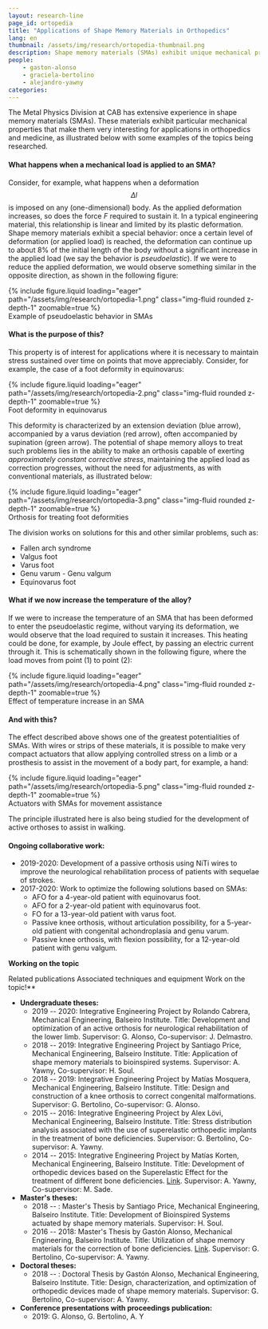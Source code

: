 ```yaml
---
layout: research-line
page_id: ortopedia
title: "Applications of Shape Memory Materials in Orthopedics"
lang: en
thumbnail: /assets/img/research/ortopedia-thumbnail.png
description: Shape memory materials (SMAs) exhibit unique mechanical properties suitable for orthopedic and medical applications. When deformed, SMAs can sustain large strains with minimal load increase, showing pseudoelastic behavior. This property allows for constant corrective stress in orthoses, aiding in the treatment of conditions like equinovarus foot deformity.
people:
    - gaston-alonso
    - graciela-bertolino
    - alejandro-yawny
categories: 
---
```




The Metal Physics Division at CAB has extensive experience in shape memory materials (SMAs). These materials exhibit particular mechanical properties that make them very interesting for applications in orthopedics and medicine, as illustrated below with some examples of the topics being researched.

#### What happens when a mechanical load is applied to an SMA?

Consider, for example, what happens when a deformation $$\Delta l$$ is imposed on any (one-dimensional) body. As the applied deformation increases, so does the force $F$ required to sustain it. In a typical engineering material, this relationship is linear and limited by its plastic deformation. Shape memory materials exhibit a special behavior: once a certain level of deformation (or applied load) is reached, the deformation can continue up to about 8% of the initial length of the body without a significant increase in the applied load (we say the behavior is _pseudoelastic_). If we were to reduce the applied deformation, we would observe something similar in the opposite direction, as shown in the following figure:

<div class="row justify-content-sm-center">
    <div class="col-sm-4
                ">
        {% include figure.liquid 
        loading="eager" 
        path="/assets/img/research/ortopedia-1.png" 
        class="img-fluid rounded z-depth-1" 
        zoomable=true %}
    </div>
</div>
<div class="caption">
Example of pseudoelastic behavior in SMAs
</div>

#### What is the purpose of this?

This property is of interest for applications where it is necessary to maintain stress sustained over time on points that move appreciably. Consider, for example, the case of a foot deformity in equinovarus:

<div class="row justify-content-sm-center">
    <div class="col-sm-4
                ">
        {% include figure.liquid 
        loading="eager" 
        path="/assets/img/research/ortopedia-2.png" 
        class="img-fluid rounded z-depth-1" 
        zoomable=true %}
    </div>
</div>
<div class="caption">
    Foot deformity in equinovarus
</div>

This deformity is characterized by an extension deviation (blue arrow), accompanied by a varus deviation (red arrow), often accompanied by supination (green arrow). The potential of shape memory alloys to treat such problems lies in the ability to make an orthosis capable of exerting _approximately constant corrective stress_, maintaining the applied load as correction progresses, without the need for adjustments, as with conventional materials, as illustrated below:

<div class="row justify-content-sm-center">
    <div class="col-sm-4
                ">
        {% include figure.liquid 
        loading="eager" 
        path="/assets/img/research/ortopedia-3.png" 
        class="img-fluid rounded z-depth-1" 
        zoomable=true %}
    </div>
</div>
<div class="caption">
    Orthosis for treating foot deformities
</div>

The division works on solutions for this and other similar problems, such as:

- Fallen arch syndrome
- Valgus foot
- Varus foot
- Genu varum - Genu valgum
- Equinovarus foot

#### What if we now increase the temperature of the alloy?

If we were to increase the temperature of an SMA that has been deformed to enter the pseudoelastic regime, without varying its deformation, we would observe that the load required to sustain it increases. This heating could be done, for example, by Joule effect, by passing an electric current through it. This is schematically shown in the following figure, where the load moves from point (1) to point (2):

<div class="row justify-content-sm-center">
    <div class="col-sm-4
                ">
        {% include figure.liquid 
        loading="eager" 
        path="/assets/img/research/ortopedia-4.png" 
        class="img-fluid rounded z-depth-1" 
        zoomable=true %}
    </div>
</div>
<div class="caption">
    Effect of temperature increase in an SMA
</div>


#### And with this?

The effect described above shows one of the greatest potentialities of SMAs. With wires or strips of these materials, it is possible to make very compact actuators that allow applying controlled stress on a limb or a prosthesis to assist in the movement of a body part, for example, a hand:

<div class="row justify-content-sm-center">
    <div class="col-sm-4
                ">
        {% include figure.liquid 
        loading="eager" 
        path="/assets/img/research/ortopedia-5.png" 
        class="img-fluid rounded z-depth-1" 
        zoomable=true %}
    </div>
</div>
<div class="caption">
    Actuators with SMAs for movement assistance
</div>


The principle illustrated here is also being studied for the development of active orthoses to assist in walking.

#### Ongoing collaborative work:

- 2019-2020: Development of a passive orthosis using NiTi wires to improve the neurological rehabilitation process of patients with sequelae of strokes.
- 2017-2020: Work to optimize the following solutions based on SMAs:
    - AFO for a 4-year-old patient with equinovarus foot.
    - AFO for a 2-year-old patient with equinovarus foot.
    - FO for a 13-year-old patient with varus foot.
    - Passive knee orthosis, without articulation possibility, for a 5-year-old patient with congenital achondroplasia and genu varum.
    - Passive knee orthosis, with flexion possibility, for a 12-year-old patient with genu valgum.

**Working on the topic**



Related publications
Associated techniques and equipment
Work on the topic!**

- **Undergraduate theses:**
    - 2019 -- 2020: Integrative Engineering Project by Rolando Cabrera, Mechanical Engineering, Balseiro Institute. Title: Development and optimization of an active orthosis for neurological rehabilitation of the lower limb. Supervisor: G. Alonso, Co-supervisor: J. Delmastro.
    - 2018 -- 2019: Integrative Engineering Project by Santiago Price, Mechanical Engineering, Balseiro Institute. Title: Application of shape memory materials to bioinspired systems. Supervisor: A. Yawny, Co-supervisor: H. Soul.
    - 2018 -- 2019: Integrative Engineering Project by Matías Mosquera, Mechanical Engineering, Balseiro Institute. Title: Design and construction of a knee orthosis to correct congenital malformations. Supervisor: G. Bertolino, Co-supervisor: G. Alonso.
    - 2015 -- 2016: Integrative Engineering Project by Alex Lövi, Mechanical Engineering, Balseiro Institute. Title: Stress distribution analysis associated with the use of superelastic orthopedic implants in the treatment of bone deficiencies. Supervisor: G. Bertolino, Co-supervisor: A. Yawny.
    - 2014 -- 2015: Integrative Engineering Project by Matías Korten, Mechanical Engineering, Balseiro Institute. Title: Development of orthopedic devices based on the Superelastic Effect for the treatment of different bone deficiencies. [Link](http://ricabib.cab.cnea.gov.ar/506/). Supervisor: A. Yawny, Co-supervisor: M. Sade.
- **Master's theses:**
    - 2018 -- : Master's Thesis by Santiago Price, Mechanical Engineering, Balseiro Institute. Title: Development of Bioinspired Systems actuated by shape memory materials. Supervisor: H. Soul.
    - 2016 -- 2018: Master's Thesis by Gastón Alonso, Mechanical Engineering, Balseiro Institute. Title: Utilization of shape memory materials for the correction of bone deficiencies. [Link](http://ricabib.cab.cnea.gov.ar/506/). Supervisor: G. Bertolino, Co-supervisor: A. Yawny.
- **Doctoral theses:**
    - 2018 -- : Doctoral Thesis by Gastón Alonso, Mechanical Engineering, Balseiro Institute. Title: Design, characterization, and optimization of orthopedic devices made of shape memory materials. Supervisor: G. Bertolino, Co-supervisor: A. Yawny.
- **Conference presentations with proceedings publication:**
    - 2019: G. Alonso, G. Bertolino, A. Y
